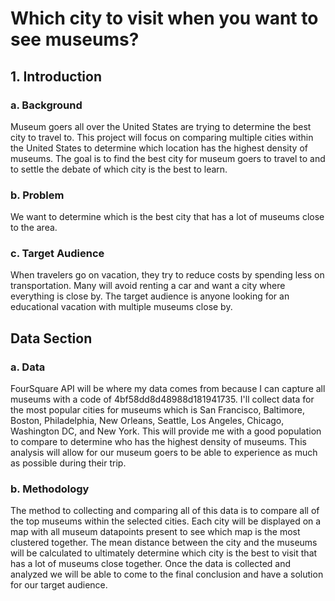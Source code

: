 # Which city to visit when you want to see museums?
## 1. Introduction

### a. Background
Museum goers all over the United States are trying to determine the best city to travel to.  This project will focus on comparing multiple cities within the United States to determine which location has the highest density of museums.  The goal is to find the best city for museum goers to travel to and to settle the debate of which city is the best to learn.  

### b. Problem
We want to determine which is the best city that has a lot of museums close to the area.

### c. Target Audience
When travelers go on vacation, they try to reduce costs by spending less on transportation.  Many will avoid renting a car and want a city where everything is close by.  The target audience is anyone looking for an educational vacation with multiple museums close by.

## Data Section

### a. Data
FourSquare API will be where my data comes from because I can capture all museums with a code of 4bf58dd8d48988d181941735.  I'll collect data for the most popular cities for museums which is San Francisco, Baltimore, Boston, Philadelphia, New Orleans, Seattle, Los Angeles, Chicago, Washington DC, and New York.  This will provide me with a good population to compare to determine who has the highest density of museums.  This analysis will allow for our museum goers to be able to experience as much as possible during their trip.

### b. Methodology
The method to collecting and comparing all of this data is to compare all of the top museums within the selected cities.  Each city will be displayed on a map with all museum datapoints present to see which map is the most clustered together.  The mean distance between the city and the museums will be calculated to ultimately determine which city is the best to visit that has a lot of museums close together.  Once the data is collected and analyzed we will be able to come to the final conclusion and have a solution for our target audience.
